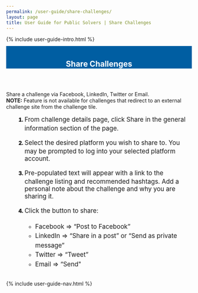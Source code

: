 ```yaml
---
permalink: /user-guide/share-challenges/
layout: page
title: User Guide for Public Solvers | Share Challenges
---
```

<div class="row">
  <div class="col-sm-12">{% include user-guide-intro.html %}</div>
</div>
<div class="row" style="padding-top: 10px; padding-bottom: 30px;">
  <div class="col-sm-12" style="padding-top: 6px; background-color: #005ea2; color: #ffffff; text-align: center;"><h2>Share Challenges</h2></div>
</div>
<div class="row">
  <div class="col-sm-7">
    <p>Share a challenge via Facebook, LinkedIn, Twitter or Email.<br><b>NOTE:</b> Feature is not available for challenges that redirect to an external challenge site from the challenge tile.
</p>
    <ol style="padding-left: 50px;">
      <li style="font-weight:900;"><span style="font-size: 1.06rem; line-height: 1.5; font-weight: 400;">From challenge details page, click Share in the general information section of the page.</span></li><br>
      <li style="font-weight:900;"><span style="font-size: 1.06rem; line-height: 1.5; font-weight: 400;">Select the desired platform you wish to share to. You may be prompted to log into your selected platform account.</span></li><br>
      <li style="font-weight:900;"><span style="font-size: 1.06rem; line-height: 1.5; font-weight: 400;">Pre-populated text will appear with a link to the challenge listing and recommended hashtags.  Add a personal note about the challenge and why you are sharing it.</span></li><br>
      <li style="font-weight:900;"><span style="font-size: 1.06rem; line-height: 1.5; font-weight: 400;">Click the button to share:
        <ul>
          <li>Facebook => “Post to Facebook”</li>
          <li>LinkedIn => “Share in a post” or “Send as private message”</li>
          <li>Twitter => “Tweet”</li>
          <li>Email => “Send"</li>
        </ul></span></li>
    </ol>
  </div>
  <div class="col-sm-1">&nbsp;</div>
  <div class="col-sm-4"> {% include user-guide-nav.html %} </div>
</div>
